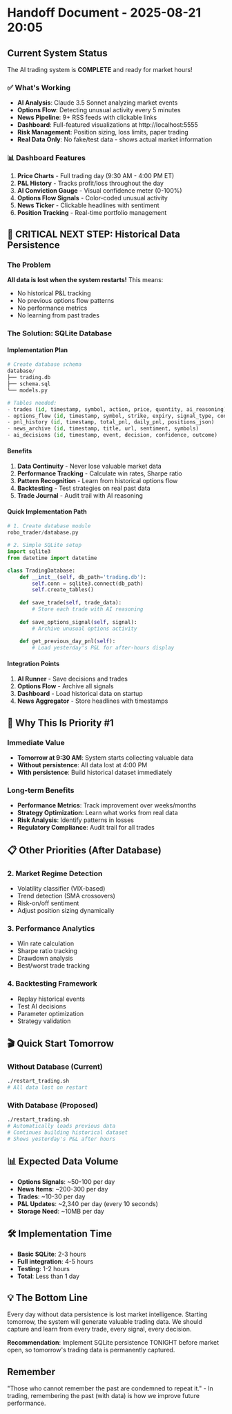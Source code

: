 # Handoff Document - 2025-08-21 20:05

## Current System Status
The AI trading system is **COMPLETE** and ready for market hours!

### ✅ What's Working
- **AI Analysis**: Claude 3.5 Sonnet analyzing market events
- **Options Flow**: Detecting unusual activity every 5 minutes
- **News Pipeline**: 9+ RSS feeds with clickable links
- **Dashboard**: Full-featured visualizations at http://localhost:5555
- **Risk Management**: Position sizing, loss limits, paper trading
- **Real Data Only**: No fake/test data - shows actual market information

### 📊 Dashboard Features
1. **Price Charts** - Full trading day (9:30 AM - 4:00 PM ET)
2. **P&L History** - Tracks profit/loss throughout the day
3. **AI Conviction Gauge** - Visual confidence meter (0-100%)
4. **Options Flow Signals** - Color-coded unusual activity
5. **News Ticker** - Clickable headlines with sentiment
6. **Position Tracking** - Real-time portfolio management

## 🎯 CRITICAL NEXT STEP: Historical Data Persistence

### The Problem
**All data is lost when the system restarts!** This means:
- No historical P&L tracking
- No previous options flow patterns
- No performance metrics
- No learning from past trades

### The Solution: SQLite Database

#### Implementation Plan
```python
# Create database schema
database/
├── trading.db
├── schema.sql
└── models.py

# Tables needed:
- trades (id, timestamp, symbol, action, price, quantity, ai_reasoning)
- options_flow (id, timestamp, symbol, strike, expiry, signal_type, confidence)
- pnl_history (id, timestamp, total_pnl, daily_pnl, positions_json)
- news_archive (id, timestamp, title, url, sentiment, symbols)
- ai_decisions (id, timestamp, event, decision, confidence, outcome)
```

#### Benefits
1. **Data Continuity** - Never lose valuable market data
2. **Performance Tracking** - Calculate win rates, Sharpe ratio
3. **Pattern Recognition** - Learn from historical options flow
4. **Backtesting** - Test strategies on real past data
5. **Trade Journal** - Audit trail with AI reasoning

#### Quick Implementation Path
```python
# 1. Create database module
robo_trader/database.py

# 2. Simple SQLite setup
import sqlite3
from datetime import datetime

class TradingDatabase:
    def __init__(self, db_path='trading.db'):
        self.conn = sqlite3.connect(db_path)
        self.create_tables()
    
    def save_trade(self, trade_data):
        # Store each trade with AI reasoning
        
    def save_options_signal(self, signal):
        # Archive unusual options activity
        
    def get_previous_day_pnl(self):
        # Load yesterday's P&L for after-hours display
```

#### Integration Points
1. **AI Runner** - Save decisions and trades
2. **Options Flow** - Archive all signals
3. **Dashboard** - Load historical data on startup
4. **News Aggregator** - Store headlines with timestamps

## 🚀 Why This Is Priority #1

### Immediate Value
- **Tomorrow at 9:30 AM**: System starts collecting valuable data
- **Without persistence**: All data lost at 4:00 PM
- **With persistence**: Build historical dataset immediately

### Long-term Benefits
- **Performance Metrics**: Track improvement over weeks/months
- **Strategy Optimization**: Learn what works from real data
- **Risk Analysis**: Identify patterns in losses
- **Regulatory Compliance**: Audit trail for all trades

## 📋 Other Priorities (After Database)

### 2. Market Regime Detection
- Volatility classifier (VIX-based)
- Trend detection (SMA crossovers)
- Risk-on/off sentiment
- Adjust position sizing dynamically

### 3. Performance Analytics
- Win rate calculation
- Sharpe ratio tracking
- Drawdown analysis
- Best/worst trade tracking

### 4. Backtesting Framework
- Replay historical events
- Test AI decisions
- Parameter optimization
- Strategy validation

## 🎬 Quick Start Tomorrow

### Without Database (Current)
```bash
./restart_trading.sh
# All data lost on restart
```

### With Database (Proposed)
```bash
./restart_trading.sh
# Automatically loads previous data
# Continues building historical dataset
# Shows yesterday's P&L after hours
```

## 📊 Expected Data Volume
- **Options Signals**: ~50-100 per day
- **News Items**: ~200-300 per day
- **Trades**: ~10-30 per day
- **P&L Updates**: ~2,340 per day (every 10 seconds)
- **Storage Need**: ~10MB per day

## 🛠️ Implementation Time
- **Basic SQLite**: 2-3 hours
- **Full integration**: 4-5 hours
- **Testing**: 1-2 hours
- **Total**: Less than 1 day

## 💡 The Bottom Line
Every day without data persistence is lost market intelligence. Starting tomorrow, the system will generate valuable trading data. We should capture and learn from every trade, every signal, every decision.

**Recommendation**: Implement SQLite persistence TONIGHT before market open, so tomorrow's trading data is permanently captured.

## Remember
"Those who cannot remember the past are condemned to repeat it." - In trading, remembering the past (with data) is how we improve future performance.